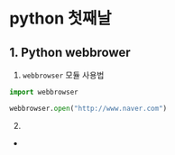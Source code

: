 # python 첫째날

## 1. Python webbrower

1. `webbrowser` 모듈 사용법

```python
import webbrowser

webbrowser.open("http://www.naver.com")
```

2. 

- 

